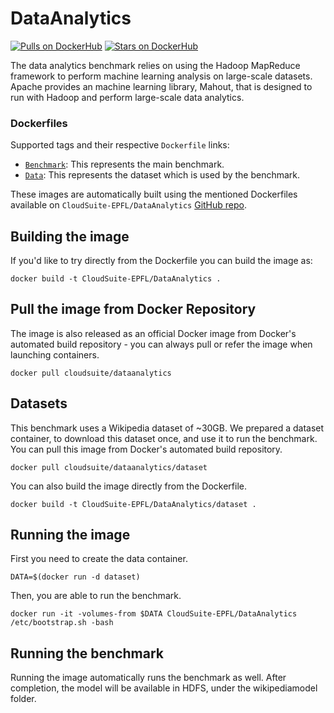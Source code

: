 # DataAnalytics #

[![Pulls on DockerHub][dhpulls]][dhrepo]
[![Stars on DockerHub][dhstars]][dhrepo]

The data analytics benchmark relies on using the Hadoop MapReduce framework to perform machine learning analysis on large-scale datasets. Apache provides an machine learning library, Mahout, that is designed to run with Hadoop and perform large-scale data analytics.


### Dockerfiles ###

Supported tags and their respective `Dockerfile` links:
 - [`Benchmark`][benchmarkdocker]: This represents the main benchmark.
 - [`Data`][datasetdocker]: This represents the dataset which is used by the benchmark.

These images are automatically built using the mentioned Dockerfiles available on `CloudSuite-EPFL/DataAnalytics` [GitHub repo][repo].


## Building the image ##
If you'd like to try directly from the Dockerfile you can build the image as:
```
docker build -t CloudSuite-EPFL/DataAnalytics .
```

## Pull the image from Docker Repository ##
The image is also released as an official Docker image from Docker's automated build repository - you can always pull or refer the image when launching containers.
```
docker pull cloudsuite/dataanalytics
```

## Datasets ##
This benchmark uses a Wikipedia dataset of ~30GB. We prepared a dataset container, to download this dataset once, and use it to run the benchmark. You can pull this image from Docker's automated build repository.
```
docker pull cloudsuite/dataanalytics/dataset
```
You can also build the image directly from the Dockerfile.
```
docker build -t CloudSuite-EPFL/DataAnalytics/dataset .
```


## Running the image ##
First you need to create the data container.
```
DATA=$(docker run -d dataset)
```
Then, you are able to run the benchmark.

```
docker run -it -volumes-from $DATA CloudSuite-EPFL/DataAnalytics /etc/bootstrap.sh -bash
```

## Running the benchmark ##
Running the image automatically runs the benchmark as well. After completion, the model will be available in HDFS, under the wikipediamodel folder.


[benchmarkdocker]: https://github.com/CloudSuite-EPFL/DataAnalytics/blob/master/Dockerfile "Benchmark Dockerfile"

[datasetdocker]: https://github.com/CloudSuite-EPFL/DataAnalytics/blob/master/dataset/Dockerfile "Dataset Dockerfile"

[repo]: https://github.com/CloudSuite-EPFL/DataAnalytics "GitHub Repo"
[dhrepo]: https://hub.docker.com/r/cloudsuite/dataanalytics/ "DockerHub Page"
[dhpulls]: https://img.shields.io/docker/pulls/cloudsuite/dataanalytics.svg "Go to DockerHub Page"
[dhstars]: https://img.shields.io/docker/stars/cloudsuite/dataanalytics.svg "Go to DockerHub Page"
